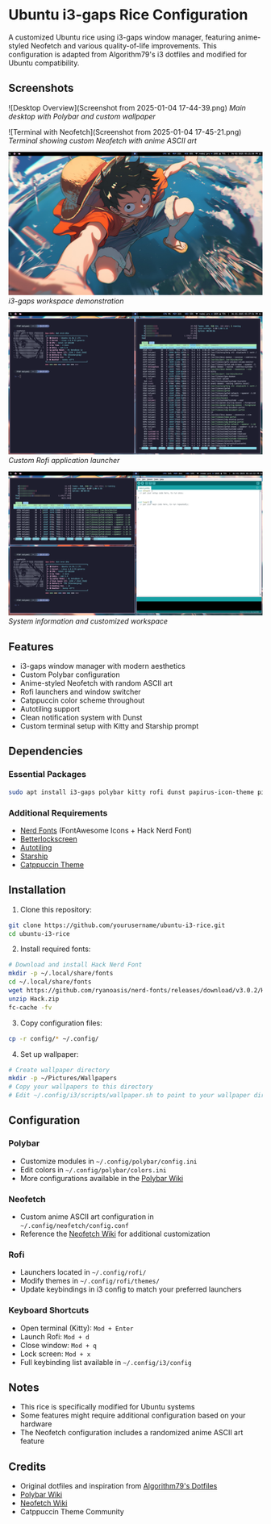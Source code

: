 # Ubuntu i3-gaps Rice Configuration

A customized Ubuntu rice using i3-gaps window manager, featuring anime-styled Neofetch and various quality-of-life improvements. This configuration is adapted from Algorithm79's i3 dotfiles and modified for Ubuntu compatibility.

## Screenshots

![Desktop Overview](Screenshot from 2025-01-04 17-44-39.png)
*Main desktop with Polybar and custom wallpaper*

![Terminal with Neofetch](Screenshot from 2025-01-04 17-45-21.png)
*Terminal showing custom Neofetch with anime ASCII art*

![Workspace Layout](Selection_001.png)
*i3-gaps workspace demonstration*

![Rofi Launcher](Selection_003.png)
*Custom Rofi application launcher*

![System Info](Selection_004.png)
*System information and customized workspace*

## Features

- i3-gaps window manager with modern aesthetics
- Custom Polybar configuration
- Anime-styled Neofetch with random ASCII art
- Rofi launchers and window switcher
- Catppuccin color scheme throughout
- Autotiling support
- Clean notification system with Dunst
- Custom terminal setup with Kitty and Starship prompt

## Dependencies

### Essential Packages
```bash
sudo apt install i3-gaps polybar kitty rofi dunst papirus-icon-theme picom feh neofetch
```

### Additional Requirements
- [Nerd Fonts](https://www.nerdfonts.com/) (FontAwesome Icons + Hack Nerd Font)
- [Betterlockscreen](https://github.com/betterlockscreen/betterlockscreen)
- [Autotiling](https://github.com/nwg-piotr/autotiling)
- [Starship](https://starship.rs/)
- [Catppuccin Theme](https://github.com/catppuccin/catppuccin)

## Installation

1. Clone this repository:
```bash
git clone https://github.com/yourusername/ubuntu-i3-rice.git
cd ubuntu-i3-rice
```

2. Install required fonts:
```bash
# Download and install Hack Nerd Font
mkdir -p ~/.local/share/fonts
cd ~/.local/share/fonts
wget https://github.com/ryanoasis/nerd-fonts/releases/download/v3.0.2/Hack.zip
unzip Hack.zip
fc-cache -fv
```

3. Copy configuration files:
```bash
cp -r config/* ~/.config/
```

4. Set up wallpaper:
```bash
# Create wallpaper directory
mkdir -p ~/Pictures/Wallpapers
# Copy your wallpapers to this directory
# Edit ~/.config/i3/scripts/wallpaper.sh to point to your wallpaper directory
```

## Configuration

### Polybar
- Customize modules in `~/.config/polybar/config.ini`
- Edit colors in `~/.config/polybar/colors.ini`
- More configurations available in the [Polybar Wiki](https://github.com/polybar/polybar/wiki)

### Neofetch
- Custom anime ASCII art configuration in `~/.config/neofetch/config.conf`
- Reference the [Neofetch Wiki](https://github.com/dylanaraps/neofetch/wiki) for additional customization

### Rofi
- Launchers located in `~/.config/rofi/`
- Modify themes in `~/.config/rofi/themes/`
- Update keybindings in i3 config to match your preferred launchers

### Keyboard Shortcuts
- Open terminal (Kitty): `Mod + Enter`
- Launch Rofi: `Mod + d`
- Close window: `Mod + q`
- Lock screen: `Mod + x`
- Full keybinding list available in `~/.config/i3/config`

## Notes
- This rice is specifically modified for Ubuntu systems
- Some features might require additional configuration based on your hardware
- The Neofetch configuration includes a randomized anime ASCII art feature

## Credits
- Original dotfiles and inspiration from [Algorithm79's Dotfiles](https://github.com/Algorithm79/Dotfiles_i3)
- [Polybar Wiki](https://github.com/polybar/polybar/wiki)
- [Neofetch Wiki](https://github.com/dylanaraps/neofetch/wiki)
- Catppuccin Theme Community
